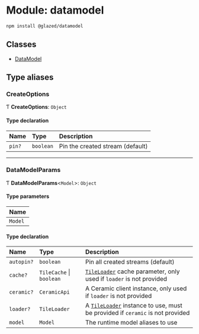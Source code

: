 # Module: datamodel

```sh
npm install @glazed/datamodel
```

## Classes

- [DataModel](../classes/datamodel.DataModel.md)

## Type aliases

### CreateOptions

Ƭ **CreateOptions**: `Object`

#### Type declaration

| Name | Type | Description |
| :------ | :------ | :------ |
| `pin?` | `boolean` | Pin the created stream (default) |

___

### DataModelParams

Ƭ **DataModelParams**<`Model`\>: `Object`

#### Type parameters

| Name |
| :------ |
| `Model` |

#### Type declaration

| Name | Type | Description |
| :------ | :------ | :------ |
| `autopin?` | `boolean` | Pin all created streams (default) |
| `cache?` | `TileCache` \| `boolean` | [`TileLoader`](../classes/tile_loader.TileLoader.md) cache parameter, only used if `loader` is not provided |
| `ceramic?` | `CeramicApi` | A Ceramic client instance, only used if `loader` is not provided |
| `loader?` | `TileLoader` | A [`TileLoader`](../classes/tile_loader.TileLoader.md) instance to use, must be provided if `ceramic` is not provided |
| `model` | `Model` | The runtime model aliases to use |
